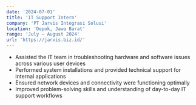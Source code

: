 ```yaml
---
date: '2024-07-01'
title: 'IT Support Intern'
company: 'PT Jarvis Integrasi Solusi'
location: 'Depok, Jawa Barat'
range: 'July – August 2024'
url: 'https://jarvis.biz.id/'
---
```


- Assisted the IT team in troubleshooting hardware and software issues across various user devices
- Performed system installations and provided technical support for internal applications
- Ensured network devices and connectivity were functioning optimally
- Improved problem-solving skills and understanding of day-to-day IT support workflows